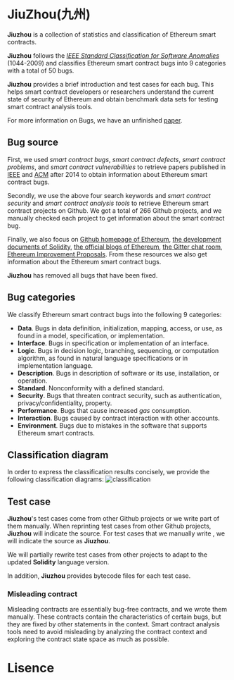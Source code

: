 # JiuZhou(九州)
**Jiuzhou** is a collection of statistics and classification of Ethereum smart contracts. 

**Jiuzhou** follows the *[IEEE Standard Classification for Software Anomalies](https://ieeexplore.ieee.org/document/5399061)* (1044-2009) and classifies Ethereum smart contract bugs into 9 categories with a total of 50 bugs. 

**Jiuzhou** provides a brief introduction and test cases for each bug. This helps smart contract developers or researchers understand the current state of security of Ethereum and obtain benchmark data sets for testing smart contract analysis tools.

For more information on Bugs, we have an unfinished [paper](https://github.com/xf97/JiuZhou/blob/master/Jiuzhou__a_classification_framework_for_Ethereum_smart_contract_bugs.pdf).

## Bug source
First, we used *smart contract bugs*, *smart contract defects*, *smart contract problems*, and *smart contract vulnerabilities* to retrieve papers published in [IEEE](https://ieeexplore.ieee.org/Xplore/home.jsp) and [ACM](https://dl.acm.org/) after 2014 to obtain information about Ethereum smart contract bugs.

Secondly, we use the above four search keywords and *smart contract security* and *smart contract analysis tools* to retrieve Ethereum smart contract projects on Github. We got a total of 266 Github projects, and we manually checked each project to get information about the smart contract bug.

Finally, we also focus on [Github homepage of Ethereum](https://github.com/ethereum/), [the development documents of Solidity](https://solidity.readthedocs.io/en/v0.6.0), [ the official blogs of Ethereum](https://blog.ethereum.org/), [the Gitter chat room](https://gitter.im/orgs/ethereum/rooms), [Ethereum Improvement Proposals](https://eips.ethereum.org). From these resources we also get information about the Ethereum smart contract bugs.


**Jiuzhou** has removed all bugs that have been fixed.

## Bug categories
We classify Ethereum smart contract bugs into the following 9 categories:
+ **Data**. Bugs in data definition, initialization, mapping, access,   or use, as found in a model, specification, or implementation. 
+ **Interface**. Bugs in specification or implementation of an interface. 
+ **Logic**. Bugs in decision logic, branching, sequencing, or computation algorithm, as found in natural language specifications or in implementation language. 
+ **Description**. Bugs in description of software or its use, installation, or operation. 
+ **Standard**. Nonconformity with a defined standard.
+ **Security**. Bugs that threaten contract security, such as authentication, privacy/confidentiality, property.
+ **Performance**. Bugs that cause increased *gas* consumption.
+ **Interaction**. Bugs caused by contract interaction with other accounts.
+ **Environment**. Bugs due to mistakes in the software that supports Ethereum smart contracts.

## Classification diagram
In order to express the classification results concisely, we provide the following classification diagrams:
![classification](classification.png)

## Test case
**Jiuzhou**'s test cases come from other Github projects or we write part of them manually. When reprinting test cases from other Github projects, **Jiuzhou** will indicate the source. For test cases that we manually write , we will indicate the source as **Jiuzhou**.

We will partially rewrite test cases from other projects to adapt to the updated **Solidity** language version.

In addition, **Jiuzhou** provides bytecode files for each test case.

### Misleading contract
Misleading contracts are essentially bug-free contracts, and we wrote them manually. These contracts contain the characteristics of certain bugs, but they are fixed by other statements in the context. Smart contract analysis tools need to avoid misleading by analyzing the contract context and exploring the contract state space as much as possible.

# Lisence
